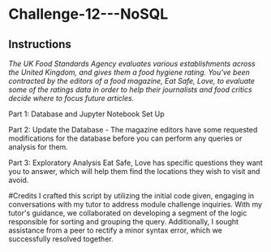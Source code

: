 # Challenge-12---NoSQL

## Instructions

_The UK Food Standards Agency evaluates various establishments across the United Kingdom, and gives them a food hygiene rating. You've been contracted by the editors of a food magazine, Eat Safe, Love, to evaluate some of the ratings data in order to help their journalists and food critics decide where to focus future articles._

Part 1: Database and Jupyter Notebook Set Up  

Part 2: Update the Database - The magazine editors have some requested modifications for the database before you can perform any queries or analysis for them.

Part 3: Exploratory Analysis
Eat Safe, Love has specific questions they want you to answer, which will help them find the locations they wish to visit and avoid.


#Credits
I crafted this script by utilizing the initial code given, engaging in conversations with my tutor to address module challenge inquiries. With my tutor's guidance, we collaborated on developing a segment of the logic responsible for sorting and grouping the query. Additionally, I sought assistance from a peer to rectify a minor syntax error, which we successfully resolved together.